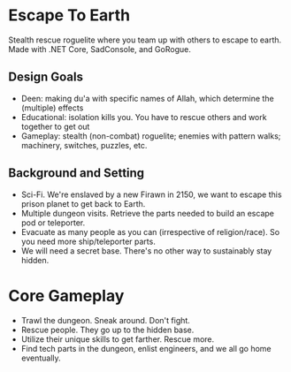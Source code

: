 # Escape To Earth

Stealth rescue roguelite where you team up with others to escape to earth. Made with .NET Core, SadConsole, and GoRogue.

## Design Goals
- Deen: making du'a with specific names of Allah, which determine the (multiple) effects
- Educational: isolation kills you. You have to rescue others and work together to get out
- Gameplay: stealth (non-combat) roguelite; enemies with pattern walks; machinery, switches, puzzles, etc.

## Background and Setting
- Sci-Fi. We're enslaved by a new Firawn in 2150, we want to escape this prison planet to get back to Earth.
- Multiple dungeon visits. Retrieve the parts needed to build an escape pod or teleporter.
- Evacuate as many people as you can (irrespective of religion/race). So you need more ship/teleporter parts.
- We will need a secret base. There's no other way to sustainably stay hidden.

# Core Gameplay
- Trawl the dungeon. Sneak around. Don't fight.
- Rescue people. They go up to the hidden base.
- Utilize their unique skills to get farther. Rescue more.
- Find tech parts in the dungeon, enlist engineers, and we all go home eventually.
